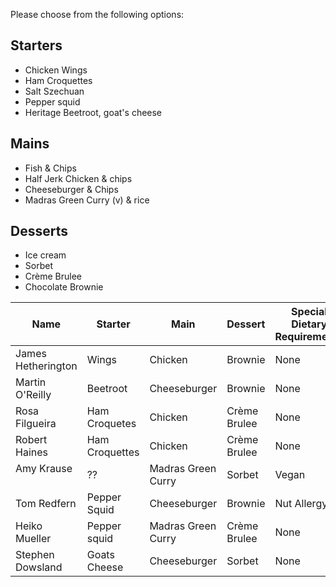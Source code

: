 Please choose from the following options:

Starters
--------

* Chicken Wings
* Ham Croquettes
* Salt Szechuan
* Pepper squid
* Heritage Beetroot, goat's cheese

Mains
-----

* Fish & Chips
* Half Jerk Chicken & chips
* Cheeseburger & Chips
* Madras Green Curry (v) & rice

Desserts
--------

* Ice cream
* Sorbet
* Crème Brulee
* Chocolate Brownie

Name              | Starter  | Main         | Dessert | Special Dietary Requirements
------------------|----------|--------------|---------|-------------
James Hetherington| Wings    | Chicken      | Brownie | None
Martin O'Reilly   | Beetroot | Cheeseburger | Brownie | None
Rosa Filgueira    | Ham Croquetes | Chicken | Crème Brulee | None
Robert Haines     | Ham Croquettes | Chicken | Crème Brulee | None
Amy Krause        | ??  | Madras Green Curry | Sorbet | Vegan
Tom Redfern     | Pepper Squid | Cheeseburger | Brownie | Nut Allergy
Heiko Mueller | Pepper squid | Madras Green Curry | Crème Brulee | None
Stephen Dowsland  | Goats Cheese | Cheeseburger | Sorbet | None

